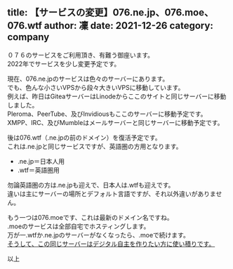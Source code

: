 title: 【サービスの変更】076.ne.jp、076.moe、076.wtf
author: 凜
date: 2021-12-26
category: company
----
０７６のサービスをご利用頂き、有難う御座います。\
2022年でサービスを少し変更予定です。

現在、076.ne.jpのサービスは色々のサーバーにあります。\
でも、色んな小さいVPSから段々大きいVPSに移動しています。\
例えば、昨日はGiteaサーバーはLinodeからここのサイトと同じサーバーに移動しました。\
Pleroma、PeerTube、及びInvidiousもここのサーバーに移動予定です。\
XMPP、IRC、及びMumbleはメールサーバーと同じサーバーに移動予定です。

後は076.wtf（.ne.jpの前のドメイン）を復活予定です。\
これは.ne.jpと同じサービスですが、英語圏の方用となります。
- .ne.jp＝日本人用
- .wtf＝英語圏用

勿論英語圏の方は.ne.jpも迎えで、日本人は.wtfも迎えです。\
違いは主にサーバーの場所とデフォルト言語ですが、それ以外違いがありません。

もう一つは076.moeです、これは最新のドメイン名ですね。\
.moeのサービスは全部自宅でホスティングします。\
万が一.wtfか.ne.jpのサーバーがなくなったら、.moeで続けます。\
[そうして、この同じサーバーはデジタル自主を作りたい方に使い積りです。](/blog/digital-autonomy-076-can-help.xhtml)

以上
